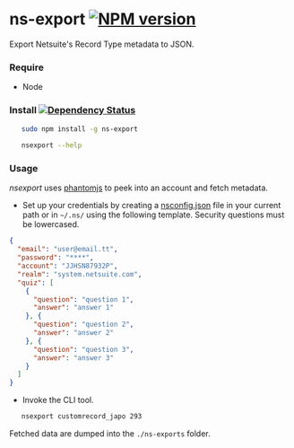 # ns-export [![NPM version][npm-image]][npm-url] 

Export Netsuite's Record Type metadata to JSON.

### Require

  * Node

### Install [![Dependency Status][david-image]][david-url]

```bash
   sudo npm install -g ns-export
   
   nsexport --help
```
 
### Usage

_nsexport_ uses [phantomjs](http://www.phantomjs.org) to peek into an account and
fetch metadata.

  - Set up your credentials by creating a [nsconfig.json](https://github.com/suiteplus/nsconfig) file in your current path 
or in `~/.ns/` using the following template. Security questions must be lowercased.

```json
{
  "email": "user@email.tt",
  "password": "****",
  "account": "JJHSN87932P",
  "realm": "system.netsuite.com",
  "quiz": [
    {
      "question": "question 1",
      "answer": "answer 1"
    }, {
      "question": "question 2",
      "answer": "answer 2"
    }, {
      "question": "question 3",
      "answer": "answer 3"
    }
  ]
} 
```

  - Invoke the CLI tool.

```bash 
   nsexport customrecord_japo 293
```

Fetched data are dumped into the `./ns-exports` folder.

[david-url]: https://david-dm.org/suiteplus/ns-export
[david-image]: https://david-dm.org/suiteplus/ns-export.svg

[npm-url]: https://npmjs.org/package/ns-export
[npm-image]: http://img.shields.io/npm/v/ns-export.svg